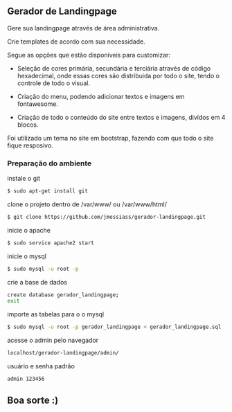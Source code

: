 ## Gerador de Landingpage

Gere sua landingpage através de área administrativa.

Crie templates de acordo com sua necessidade. 

Segue as opções que estão disponíveis para customizar:

- Seleção de cores primária, secundária e terciária através de código hexadecimal, onde essas cores são distribuida por todo o site, tendo o controle de todo o visual.

- Criação do menu, podendo adicionar textos e imagens em fontawesome.

- Criação de todo o conteúdo do site entre textos e imagens, divídos em 4 blocos.

Foi utilizado um tema no site em bootstrap, fazendo com que todo o site fique resposivo.


### Preparação do ambiente

instale o git
```sh
$ sudo apt-get install git
```
clone o projeto dentro de /var/www/ ou /var/www/html/
```sh
$ git clone https://github.com/jmessiass/gerador-landingpage.git
```
inicie o apache
```sh
$ sudo service apache2 start
```
inicie o mysql
```sh
$ sudo mysql -u root -p
```
crie a base de dados
```sh
create database gerador_landingpage;
exit
```
importe as tabelas para o o mysql
```sh
$ sudo mysql -u root -p gerador_landingpage < gerador_landingpage.sql
```
acesse o admin pelo navegador
```sh
localhost/gerador-landingpage/admin/
```
usuário e senha padrão
```sh
admin 123456
```

## Boa sorte :) 
